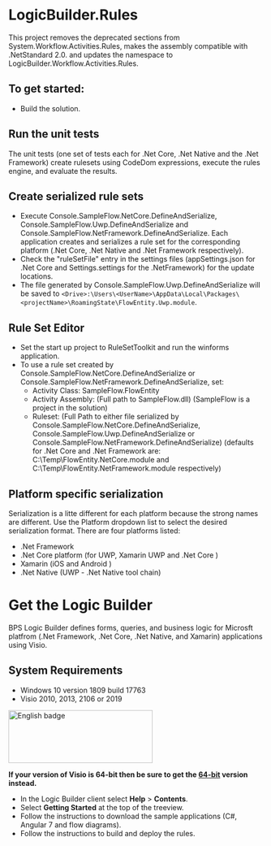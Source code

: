 # LogicBuilder.Rules
This project removes the deprecated sections from System.Workflow.Activities.Rules, makes the assembly compatible with .NetStandard 2.0. and updates the namespace to LogicBuilder.Workflow.Activities.Rules.

## To get started:
* Build the solution.

## Run the unit tests
The unit tests (one set of tests each for .Net Core, .Net Native and the .Net Framework) create rulesets using CodeDom expressions, execute the rules engine, and evaluate the results.

## Create serialized rule sets
* Execute Console.SampleFlow.NetCore.DefineAndSerialize, Console.SampleFlow.Uwp.DefineAndSerialize and Console.SampleFlow.NetFramework.DefineAndSerialize.  Each application creates and serializes a rule set for the corresponding platform (.Net Core, .Net Native and .Net Framework respectively).
* Check the "ruleSetFile" entry in the settings files (appSettings.json for .Net Core and Settings.settings for the .NetFramework) for the update locations.
* The file generated by Console.SampleFlow.Uwp.DefineAndSerialize will be saved to `<Drive>:\Users\<UserName>\AppData\Local\Packages\<projectName>\RoamingState\FlowEntity.Uwp.module`.

## Rule Set Editor
* Set the start up project to RuleSetToolkit and run the winforms application.
* To use a rule set created by Console.SampleFlow.NetCore.DefineAndSerialize or Console.SampleFlow.NetFramework.DefineAndSerialize, set:
  * Activity Class: SampleFlow.FlowEntity
  * Activity Assembly: (Full path to SampleFlow.dll) (SampleFlow is a project in the solution)
  * Ruleset: (Full Path to either file serialized by Console.SampleFlow.NetCore.DefineAndSerialize, Console.SampleFlow.Uwp.DefineAndSerialize or Console.SampleFlow.NetFramework.DefineAndSerialize) (defaults for .Net Core and .Net Framework are: C:\Temp\FlowEntity.NetCore.module and C:\Temp\FlowEntity.NetFramework.module respectively)

## Platform specific serialization
Serialization is a litte different for each platform because the strong names are different. Use the Platform dropdown list to select the desired serialization format. There are four platforms listed:

* .Net Framework
* .Net Core platform (for UWP, Xamarin UWP and .Net Core )
* Xamarin (iOS and Android )
* .Net Native (UWP - .Net Native tool chain)

# Get the Logic Builder
BPS Logic Builder defines forms, queries, and business logic for Microsft platfrom (.Net Framework, .Net Core, .Net Native, and Xamarin) applications using Visio.

## System Requirements
* Windows 10 version 1809 build 17763
* Visio 2010, 2013, 2106 or 2019

<a href='//www.microsoft.com/store/apps/9NGKP83G750J?ocid=badge'><img src='https://assets.windowsphone.com/85864462-9c82-451e-9355-a3d5f874397a/English_get-it-from-MS_InvariantCulture_Default.png' alt='English badge' width="284" height="104" style='width: 284px; height: 104px;'/></a>

**If your version of Visio is 64-bit then be sure to get the [64-bit](//www.microsoft.com/store/apps/9PBQ81MNWHLX) version instead.**
* In the Logic Builder client select **Help** > **Contents**. 
* Select **Getting Started** at the top of the treeview.
* Follow the instructions to download the sample applications (C#, Angular 7 and flow diagrams).
* Follow the instructions to build and deploy the rules.
